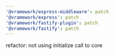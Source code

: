 ```yaml
---
'@vramework/express-middleware': patch
'@vramework/express': patch
'@vramework/fastify-plugin': patch
'@vramework/fastify': patch
---
```


refactor: not using initialize call to core
